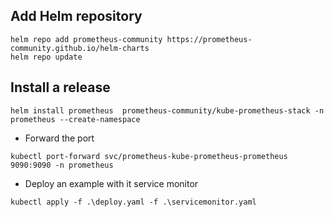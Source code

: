 ## Add Helm repository

```
helm repo add prometheus-community https://prometheus-community.github.io/helm-charts
helm repo update
```

## Install a release

```
helm install prometheus  prometheus-community/kube-prometheus-stack -n prometheus --create-namespace
```

- Forward the port

```
kubectl port-forward svc/prometheus-kube-prometheus-prometheus 9090:9090 -n prometheus
```

- Deploy an example with it service monitor

```
kubectl apply -f .\deploy.yaml -f .\servicemonitor.yaml
```